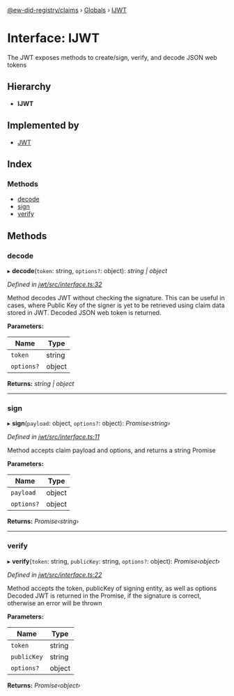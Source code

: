 [@ew-did-registry/claims](../README.md) › [Globals](../globals.md) › [IJWT](ijwt.md)

# Interface: IJWT

The JWT exposes methods to create/sign, verify, and decode JSON web tokens

## Hierarchy

* **IJWT**

## Implemented by

* [JWT](../classes/jwt.md)

## Index

### Methods

* [decode](ijwt.md#decode)
* [sign](ijwt.md#sign)
* [verify](ijwt.md#verify)

## Methods

###  decode

▸ **decode**(`token`: string, `options?`: object): *string | object*

*Defined in [jwt/src/interface.ts:32](https://github.com/energywebfoundation/ew-did-registry/blob/dfdee88/packages/jwt/src/interface.ts#L32)*

Method decodes JWT without checking the signature. This can be useful in cases,
where Public Key of the signer is yet to be retrieved using claim data stored in JWT.
Decoded JSON web token is returned.

**Parameters:**

Name | Type |
------ | ------ |
`token` | string |
`options?` | object |

**Returns:** *string | object*

___

###  sign

▸ **sign**(`payload`: object, `options?`: object): *Promise‹string›*

*Defined in [jwt/src/interface.ts:11](https://github.com/energywebfoundation/ew-did-registry/blob/dfdee88/packages/jwt/src/interface.ts#L11)*

Method accepts claim payload and options, and returns a string Promise

**Parameters:**

Name | Type |
------ | ------ |
`payload` | object |
`options?` | object |

**Returns:** *Promise‹string›*

___

###  verify

▸ **verify**(`token`: string, `publicKey`: string, `options?`: object): *Promise‹object›*

*Defined in [jwt/src/interface.ts:22](https://github.com/energywebfoundation/ew-did-registry/blob/dfdee88/packages/jwt/src/interface.ts#L22)*

Method accepts the token, publicKey of signing entity, as well as options
Decoded JWT is returned in the Promise, if the signature is correct, otherwise
an error will be thrown

**Parameters:**

Name | Type |
------ | ------ |
`token` | string |
`publicKey` | string |
`options?` | object |

**Returns:** *Promise‹object›*
